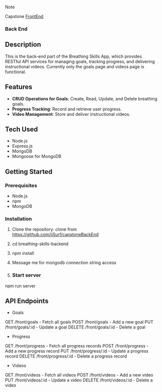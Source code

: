 > [!Note]
> Capstone [FrontEnd](https://github.com/iiSurf/capstoneFrontEnd)

### Back End

## Description

This is the back-end part of the Breathing Skills App, which provides RESTful API services for managing goals, tracking progress, and delivering instructional videos. Currently only the goals page and videos page is functional.

## Features

- **CRUD Operations for Goals**: Create, Read, Update, and Delete breathing goals.
- **Progress Tracking**: Record and retrieve user progress.
- **Video Management**: Store and deliver instructional videos.

## Tech Used

- Node.js
- Express.js
- MongoDB
- Mongoose for MongoDB

## Getting Started

### Prerequisites

- Node.js
- npm
- MongoDB

### Installation

1. Clone the repository:
clone from https://github.com/iiSurf/capstoneBackEnd
2. cd breathing-skills-backend

3. npm install

4. Message me for mongodb connection string access

5. ### Start server

npm run server

## API Endpoints

- Goals

GET /front/goals - Fetch all goals
POST /front/goals - Add a new goal
PUT /front/goals/:id - Update a goal
DELETE /front/goals/:id - Delete a goal

- Progress

GET /front/progress - Fetch all progress records
POST /front/progress - Add a new progress record
PUT /front/progress/:id - Update a progress record
DELETE /front/progress/:id - Delete a progress record

- Videos

GET /front/videos - Fetch all videos
POST /front/videos - Add a new video
PUT /front/videos/:id - Update a video
DELETE /front/videos/:id - Delete a video